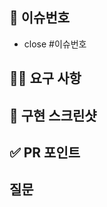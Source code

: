 ## 📌 이슈번호 <!-- 이슈번호 혹은 참조를 적어주세요 -->

- close #이슈번호

## 👩‍💻 요구 사항 <!-- 구현한 것을 간단하게 요약 , 코어 구현 로직 설명 -->

## 🎨 구현 스크린샷 <!-- .gif 등을 사용하여 간단하게 보여주세요 -->

## ✅ PR 포인트 <!-- 리뷰어 분들이 집중적으로 보셨으면 하는 내용을 적어주세요 -->

## 질문 <!-- 궁금한 부분을 적어주세요 -->
